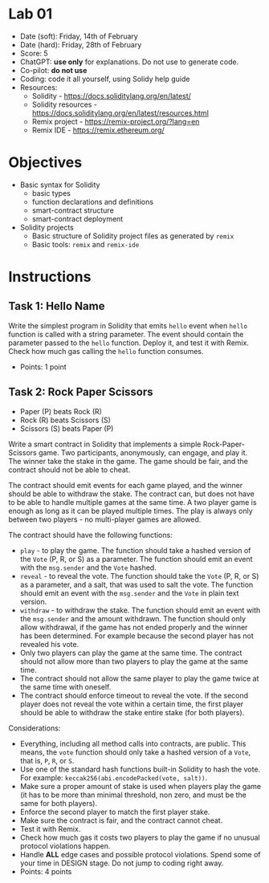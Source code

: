 # Lab 01

* Date (soft): Friday, 14th of February
* Date (hard): Friday, 28th of February
* Score: 5
* ChatGPT: **use only** for explanations. Do not use to generate code.
* Co-pilot: **do not use**
* Coding: code it all yourself, using Solidy help guide
* Resources:
   * Solidity - https://docs.soliditylang.org/en/latest/
   * Solidity resources - https://docs.soliditylang.org/en/latest/resources.html
   * Remix project - https://remix-project.org/?lang=en
   * Remix IDE - https://remix.ethereum.org/


# Objectives

* Basic syntax for Solidity
   * basic types
   * function declarations and definitions
   * smart-contract structure
   * smart-contract deployment
* Solidity projects
   * Basic structure of Solidity project files as generated by `remix`
   * Basic tools: `remix` and `remix-ide`


# Instructions

## Task 1: Hello Name

Write the simplest program in Solidity that emits `hello` event when `hello` function is called with a string parameter. 
The event should contain the parameter passed to the `hello` function.
Deploy it, and test it with Remix.
Check how much gas calling the `hello` function consumes.

* Points: 1 point


## Task 2: Rock Paper Scissors

* Paper (P) beats Rock (R)
* Rock (R) beats Scissors (S)
* Scissors (S) beats Paper (P)

Write a smart contract in Solidity that implements a simple Rock-Paper-Scissors game. Two participants, anonymously, can engage, and play it. The winner take the stake in the game. The game should be fair, and the contract should not be able to cheat.

The contract should emit events for each game played, and the winner should be able to withdraw the stake.
The contract can, but does not have to be able to handle multiple games at the same time. A two player game is enough as long as it can be played multiple times.
The play is always only between two players - no multi-player games are allowed.

The contract should have the following functions:
* `play` - to play the game. The function should take a hashed version of the `Vote` (P, R, or S) as a parameter. The function should emit an event with the `msg.sender` and the `Vote` hashed.
* `reveal` - to reveal the vote. The function should take the `Vote` (P, R, or S) as a parameter, and a salt, that was used to salt the vote. The function should emit an event with the `msg.sender` and the `Vote` in plain text version.
* `withdraw` - to withdraw the stake. The function should emit an event with the `msg.sender` and the amount withdrawn. The function should only allow withdrawal, if the game has not ended properly and the winner has been determined. For example because the second player has not revealed his vote.
* Only two players can play the game at the same time. The contract should not allow more than two players to play the game at the same time.
* The contract should not allow the same player to play the game twice at the same time with oneself.
* The contract should enforce timeout to reveal the vote. If the second player does not reveal the vote within a certain time, the first player should be able to withdraw the stake entire stake (for both players).


Considerations:
* Everything, including all method calls into contracts, are public. This means, the `vote` function should only take a hashed version of a `Vote`, that is, `P`, `R`, or `S`.
* Use one of the standard hash functions built-in Solidity to hash the vote. For example: `keccak256(abi.encodePacked(vote, salt))`.
* Make sure a proper amount of stake is used when players play the game (it has to be more than minimal threshold, non zero, and must be the same for both players).
* Enforce the second player to match the first player stake.
* Make sure the contract is fair, and the contract cannot cheat.
* Test it with Remix.
* Check how much gas it costs two players to play the game if no unusual protocol violations happen.
* Handle **ALL** edge cases and possible protocol violations. Spend some of your time in DESIGN stage. Do not jump to coding right away.
* Points: 4 points


